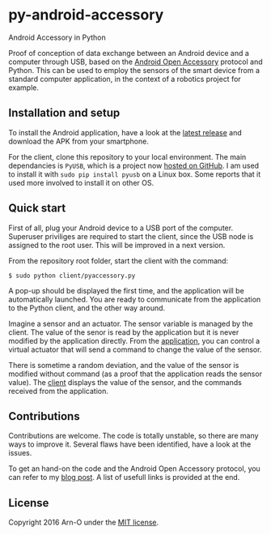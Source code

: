 
py-android-accessory
====================

Android Accessory in Python

Proof of conception of data exchange between an Android device and a computer through USB, based on the [Android Open Accessory][aoa] protocol and Python. This can be used to employ the sensors of the smart device from a standard computer application, in the context of a robotics project for example.

## Installation and setup

To install the Android application, have a look at the [latest release][releases] and download the APK from your smartphone.

For the client, clone this repository to your local environment. The main dependancies is ``PyUSB``, which is a project now [hosted on GitHub][pysub]. I am used to install it with ``sudo pip install pyusb`` on a Linux box. Some reports that it used more involved to install it on other OS.

## Quick start

First of all, plug your Android device to a USB port of the computer. Superuser priviliges are required to start the client, since the USB node is assigned to the root user. This will be improved in a next version.

From the repository root folder, start the client with the command:

````
$ sudo python client/pyaccessory.py
````

A pop-up should be displayed the first time, and the application will be automatically launched. You are ready to communicate from the application to the Python client, and the other way around.

Imagine a sensor and an actuator. The sensor variable is managed by the client. The value of the senor is read by the application but it is never modified by the application directly. From the [application][screenshot-app], you can control a virtual actuator that will send a command to change the value of the sensor.

There is sometime a random deviation, and the value of the sensor is modified without command (as a proof that the application reads the sensor value). The [client][screenshot-client] displays the value of the sensor, and the commands received from the application.

## Contributions

Contributions are welcome. The code is totally unstable, so there are many ways to improve it. Several flaws have been identified, have a look at the issues.

To get an hand-on the code and the Android Open Accessory protocol, you can refer to my [blog post][ab-android-accessory]. A list of usefull links is provided at the end.

## License

Copyright 2016 Arn-O under the [MIT license][license].

[aoa]: https://source.android.com/devices/accessories/protocol.html
[releases]: https://github.com/Arn-O/py-android-accessory/releases
[pysub]: https://walac.github.io/pyusb/
[screenshot-app]: https://raw.githubusercontent.com/Arn-O/py-android-accessory/master/assets/img/screenshot-app.png
[screenshot-client]: https://raw.githubusercontent.com/Arn-O/py-android-accessory/master/assets/img/screenshot-client.png
[ab-android-accessory]: http://arnaudbertrand.io/blog/2013/07/28/python-android-accessory-usb-communication-proof-of-concept/
[license]: https://github.com/Arn-O/py-android-accessory/blob/master/LICENSE

